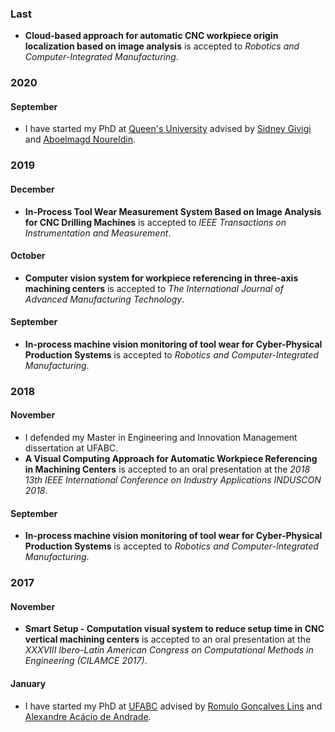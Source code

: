<div class="container">
  <div class="item">
    <div id="timeline">
      <div>
        <!-- Novo ano -->
        <section class="year">
          <h3>Last</h3>
          <section>
            <ul>
              <li><b>Cloud-based approach for automatic CNC workpiece origin localization based on image analysis</b> is accepted to
        <em>Robotics and Computer-Integrated Manufacturing</em>.</li>
            </ul>
          </section>
        </section>
        <section class="year">
          <h3>2020</h3>
          <section>
            <h4>September</h4>
            <ul>
              <li>I have started my PhD at <a href="https://queensu.ca" target="_blank">Queen's University</a> advised by 
        <a href="http://www2.cs.queensu.ca/people/profile.php?fname=Sidney&lname=Givigi" target="_blank">Sidney Givigi</a> and 
        <a href="http://www2.cs.queensu.ca/people/profile.php?fname=Aboelmagd%20&lname=Noureldin" target="_blank">Aboelmagd Noureldin</a>.</li>
            </ul>
          </section>
        </section>
        <section class="year">
          <h3>2019</h3>
          <section>
            <h4>December</h4>
            <ul>
              <li><b>In-Process Tool Wear Measurement System Based on Image Analysis for CNC Drilling Machines</b> is accepted to
        <em>IEEE Transactions on Instrumentation and Measurement</em>.</li>
            </ul>
          </section>
          <section>
            <h4>October</h4>
            <ul>
              <li><b>Computer vision system for workpiece referencing in three-axis machining centers</b> is accepted to
        <em>The International Journal of Advanced Manufacturing Technology</em>.</li>
            </ul>
          </section>
          <section>
            <h4>September</h4>
            <ul>
              <li><b>In-process machine vision monitoring of tool wear for Cyber-Physical Production Systems</b> is accepted to
        <em>Robotics and Computer-Integrated Manufacturing</em>.</li>
            </ul>
          </section>
        </section>
        <section class="year">
          <h3>2018</h3>
          <section>
            <h4>November</h4>
            <ul>
              <li>I defended my Master in Engineering and Innovation Management dissertation at UFABC.</li>
              <li><b>A Visual Computing Approach for Automatic Workpiece Referencing in Machining Centers</b> is accepted to an oral presentation at the
        <em>2018 13th IEEE International Conference on Industry Applications INDUSCON 2018</em>.</li>
            </ul>
          </section>
          <section>
            <h4>September</h4>
            <ul>
              <li><b>In-process machine vision monitoring of tool wear for Cyber-Physical Production Systems</b> is accepted to
        <em>Robotics and Computer-Integrated Manufacturing</em>.</li>
            </ul>
          </section>
        </section>
        <section class="year">
          <h3>2017</h3>
          <section>
            <h4>November</h4>
            <ul>
              <li><b>Smart Setup - Computation visual system to reduce setup time in CNC vertical machining centers</b> is accepted to an oral presentation at the
        <em>XXXVIII Ibero-Latin American Congress on Computational Methods in Engineering (CILAMCE 2017)</em>.</li>
            </ul>
          </section>
          <section>
            <h4>January</h4>
            <ul>
              <li>I have started my PhD at <a href="https://www.ufabc.edu.br/" target="_blank">UFABC</a> advised by 
        <a href="https://www.ufabc.edu.br/ensino/docentes/romulo-goncalves-lins" target="_blank">Romulo Gonçalves Lins</a> and 
        <a href="https://www.ufabc.edu.br/ensino/docentes/alexandre-acacio-de-andrade" target="_blank">Alexandre Acácio de Andrade</a>.</li>
            </ul>
          </section>
        </section>
      </div>
    </div>
  </div>
</div>
  <!-- https://codepen.io/mathiesjanssen/pen/ggeBKm -->
